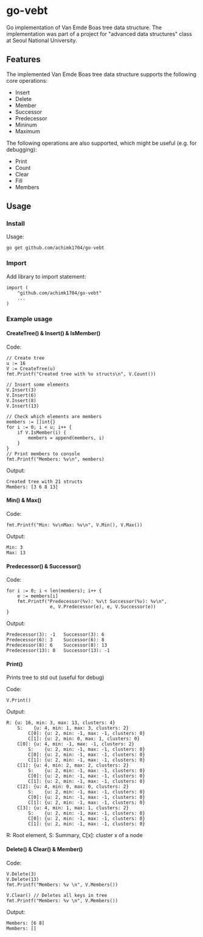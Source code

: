 go-vebt
=======

Go implementation of Van Emde Boas tree data structure. The implementation was part of a project for "advanced data structures" class at Seoul National University.

## Features
The implemented Van Emde Boas tree data structure supports the following core operations:

* Insert
* Delete
* Member
* Successor
* Predecessor
* Mininum
* Maximum

The following operations are also supported, which might be useful (e.g. for debugging):
* Print
* Count
* Clear
* Fill
* Members

## Usage

### Install
Usage:
```
go get github.com/achimk1704/go-vebt
```

### Import
Add library to import statement:
```
import (	
	"github.com/achimk1704/go-vebt"
	...
)
```

### Example usage

#### CreateTree() & Insert() & IsMember()
Code:
```
// Create tree
u := 16
V := CreateTree(u)
fmt.Printf("Created tree with %v structs\n", V.Count())

// Insert some elements
V.Insert(3)
V.Insert(6)
V.Insert(8)
V.Insert(13)

// Check which elements are members
members := []int{}
for i := 0; i < u; i++ {
	if V.IsMember(i) {
		members = append(members, i)
	}
}
// Print members to console
fmt.Printf("Members: %v\n", members)
```

Output:
```
Created tree with 21 structs
Members: [3 6 8 13]
```

#### Min() & Max()
Code:
``` 
fmt.Printf("Min: %v\nMax: %v\n", V.Min(), V.Max())
```

Output:
```
Min: 3
Max: 13
```

#### Predecessor() & Successor()
Code:
``` 
for i := 0; i < len(members); i++ {
	e := members[i]
	fmt.Printf("Predecessor(%v): %v\t Successor(%v): %v\n", 
				e, V.Predecessor(e), e, V.Successor(e))	
}
```

Output:
```
Predecessor(3): -1	 Successor(3): 6
Predecessor(6): 3	 Successor(6): 8
Predecessor(8): 6	 Successor(8): 13
Predecessor(13): 8	 Successor(13): -1
```

#### Print()
Prints tree to std out (useful for debug)

Code:
``` 
V.Print()
```

Output:
```
R: {u: 16, min: 3, max: 13, clusters: 4}
	S:    {u: 4, min: 1, max: 3, clusters: 2}
		C[0]: {u: 2, min: -1, max: -1, clusters: 0}
		C[1]: {u: 2, min: 0, max: 1, clusters: 0}
	C[0]: {u: 4, min: -1, max: -1, clusters: 2}
		S:    {u: 2, min: -1, max: -1, clusters: 0}
		C[0]: {u: 2, min: -1, max: -1, clusters: 0}
		C[1]: {u: 2, min: -1, max: -1, clusters: 0}
	C[1]: {u: 4, min: 2, max: 2, clusters: 2}
		S:    {u: 2, min: -1, max: -1, clusters: 0}
		C[0]: {u: 2, min: -1, max: -1, clusters: 0}
		C[1]: {u: 2, min: -1, max: -1, clusters: 0}
	C[2]: {u: 4, min: 0, max: 0, clusters: 2}
		S:    {u: 2, min: -1, max: -1, clusters: 0}
		C[0]: {u: 2, min: -1, max: -1, clusters: 0}
		C[1]: {u: 2, min: -1, max: -1, clusters: 0}
	C[3]: {u: 4, min: 1, max: 1, clusters: 2}
		S:    {u: 2, min: -1, max: -1, clusters: 0}
		C[0]: {u: 2, min: -1, max: -1, clusters: 0}
		C[1]: {u: 2, min: -1, max: -1, clusters: 0}
```
R: Root element, S: Summary, C[x]: cluster x of a node

#### Delete() & Clear() & Member()
Code:
``` 
V.Delete(3)
V.Delete(13)
fmt.Printf("Members: %v \n", V.Members())

V.Clear() // Deletes all keys in tree
fmt.Printf("Members: %v \n", V.Members())
```

Output:
``` 
Members: [6 8] 
Members: [] 
```



